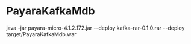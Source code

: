 # PayaraKafkaMdb

java -jar payara-micro-4.1.2.172.jar --deploy kafka-rar-0.1.0.rar --deploy target/PayaraKafkaMdb.war

